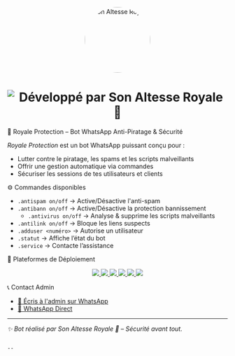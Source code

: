 
<p align="center">
  <img src="https://your-image-url.jpg" width="150" style="border-radius: 50%;" alt="Son Altesse Royale">
</p>

<h1 align="center">
  <img src="https://readme-typing-svg.demolab.com?font=Fira+Code&size=30&duration=3000&pause=1000&color=FF1493&center=true&vCenter=true&width=1000&lines=D%C3%A9velopp%C3%A9+par+Son+Altesse+Royale+%F0%9F%8C%B9" alt="Développé par Son Altesse Royale 🌹" />
</h1>



🤖 Royale Protection – Bot WhatsApp Anti-Piratage & Sécurité

*Royale Protection* est un bot WhatsApp puissant conçu pour :

- Lutter contre le piratage, les spams et les scripts malveillants  
- Offrir une gestion automatique via commandes  
- Sécuriser les sessions de tes utilisateurs et clients  



⚙️ Commandes disponibles

- `.antispam on/off` → Active/Désactive l'anti-spam  
- `.antibann on/off` → Active/Désactive la protection bannissement
  - `.antivirus on/off` → Analyse & supprime les scripts malveillants  
- `.antilink on/off` → Bloque les liens suspects  
- `.adduser <numéro>` → Autorise un utilisateur  
- `.statut` → Affiche l’état du bot  
- `.service` → Contacte l’assistance  



🚀 Plateformes de Déploiement

<p align="center">
  <a href="https://render.com/deploy">
    <img src="https://img.shields.io/badge/Render-%233b1d70.svg?style=for-the-badge&logo=render&logoColor=white" />
  </a>
  <a href="https://replit.com/new/github/Chadro14/Royale-protection01">
    <img src="https://img.shields.io/badge/Replit-%23000000.svg?style=for-the-badge&logo=replit&logoColor=white" />
  </a>
  <a href="https://discord.com">
    <img src="https://img.shields.io/badge/Discord%20Hosting-5865F2?style=for-the-badge&logo=discord" />
  </a>
  <a href="https://katabump.com">
    <img src="https://img.shields.io/badge/Katabump-FF6F00?style=for-the-badge" />
  </a>
  <a href="https://reliwaiy.com">
    <img src="https://img.shields.io/badge/Reliwaiy-00BCD4?style=for-the-badge" />
  </a>
  <a href="https://github.com/Chadro14/Royale-protection01/fork">
    <img src="https://img.shields.io/badge/Fork%20Repo-181717?style=for-the-badge&logo=github" />
  </a>
</p>



📞 Contact Admin


- [📲 Écris à l'admin sur WhatsApp](https://wa.me/243905526836)  
- [💬 WhatsApp Direct](https://wa.me/243905526836)

---

*✨ Bot réalisé par Son Altesse Royale 🌹 – Sécurité avant tout.*
```

--

